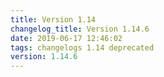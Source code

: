 ```yaml
---
title: Version 1.14
changelog_title: Version 1.14.6
date: 2019-06-17 12:46:02 
tags: changelogs 1.14 deprecated
version: 1.14.6
---
```

<script src="https://gist.github.com/spinnaker-release/3eeb3e0cd59152a17be97ad0c808d225.js"/>